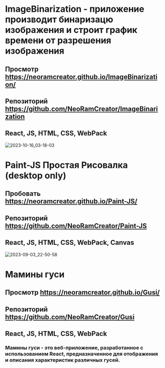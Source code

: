 # ImageBinarization - приложение производит бинаризацю изображения и строит график времени от разрешения изображения
## Просмотр https://neoramcreator.github.io/ImageBinarization/
## Репозиторий https://github.com/NeoRamCreator/ImageBinarization
## React, JS, HTML, CSS, WebPack
![2023-10-16_03-18-03](https://github.com/NeoRamCreator/ImageBinarization/assets/93080981/5379cab3-9b74-46cb-899c-8c7f2f1ff929)



# Paint-JS Простая Рисовалка (desktop only)
## Пробовать https://neoramcreator.github.io/Paint-JS/
## Репозиторий https://github.com/NeoRamCreator/Paint-JS
## React, JS, HTML, CSS, WebPack, Canvas
![2023-09-03_22-50-58](https://github.com/NeoRamCreator/Paint-JS/assets/93080981/149e9346-ac44-430b-8eaa-d9cb1ccd1a31)


# Мамины гуси
## Просмотр https://neoramcreator.github.io/Gusi/
## Репозиторий https://github.com/NeoRamCreator/Gusi
## React, JS, HTML, CSS, WebPack
### **Мамины гуси** - это веб-приложение, разработанное с использованием React, предназначенное для отображения и описания характеристик различных гусей.
